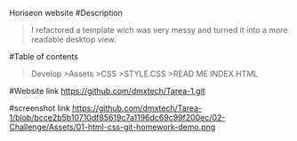 Horiseon website
#Description
> I refactored a template wich was very messy and turned it into a more readable desktop view.

#Table of contents
>Develop
    >Assets
        >CSS
            >STYLE.CSS
    >READ ME
>INDEX.HTML           

#Website link
https://github.com/dmxtech/Tarea-1.git

#screenshot link
https://github.com/dmxtech/Tarea-1/blob/bcce2b5b10710df85619c7a1196dc69c99f200ec/02-Challenge/Assets/01-html-css-git-homework-demo.png